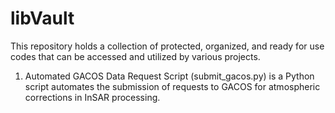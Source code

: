 # libVault
This repository holds a collection of protected, organized, and ready for use codes that can be accessed and utilized by various projects.

1. Automated GACOS Data Request Script (submit_gacos.py) is a Python script automates the submission of requests to GACOS for atmospheric corrections in InSAR processing.
